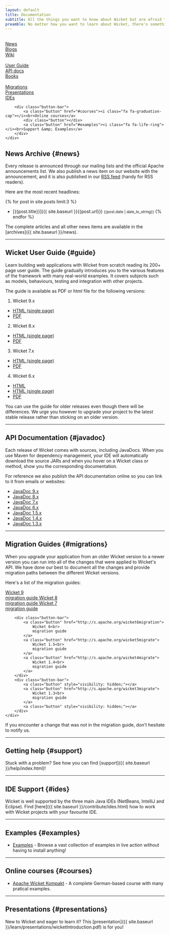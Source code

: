 ```yaml
---
layout: default
title: Documentation
subtitle: All the things you want to know about Wicket but are afraid to ask
preamble: No matter how you want to learn about Wicket, there's something available for you. If you want a quick reference, use the User Guide. If you rather prefer a book, there's a couple waiting for you. And if you rather watch a video or presentation, we have that covered too.
---
```

<div class="l-button-table">
    <div class="l-two-third">
        <div class="button-bar">
        	<a class="button" href="#news"><i class="fa fa-newspaper-o"></i><br>News</a>
        	<a class="button" href="blogs.html"><i class="fa fa-rss"></i><br>Blogs</a>
        	<a class="button" href="https://cwiki.apache.org/WICKET"><i class="fa fa-users"></i><br>Wiki</a>
        </div>
        <div class="button-bar">
        	<a class="button" href="#guide"><i class="fa fa-file-text-o"></i><br>User Guide</a>
        	<a class="button" href="#javadoc"><i class="fa fa-code"></i><br>API docs</a>
        	<a class="button" href="books/index.html"><i class="fa fa-book"></i><br>Books</a>
        </div>
        <div class="button-bar">
        	<a class="button" href="#migrations"><i class="fa fa-history"></i><br>Migrations</a>
        	<a class="button" href="#presentations"><i class="fa fa-file-powerpoint-o"></i><br>Presentations</a>
        	<a class="button" href="#ides"><i class="fa fa-terminal"></i><br>IDEs</a>
        </div>
        
        <div class="button-bar">
        	<a class="button" href="#courses"><i class="fa fa-graduation-cap"></i><br>Online courses</a>
        	<div class="button"></div>
        	<a class="button" href="#examples"><i class="fa fa-life-ring"></i><br>Support &amp; Examples</a>
        </div>
    </div>
</div>

## News Archive {#news}

Every release is announced through our mailing lists and the official Apache announcements list.
We also publish a news item on our website with the announcement, and it is also published in our <a type="application/atom+xml" title="Atom 1.0 feed" href="{{site.baseurl}}/atom.xml">RSS feed</a> (handy for RSS readers).

Here are the most recent headlines:

{% for post in site.posts limit:3 %}
- [{{post.title}}]({{ site.baseurl }}{{post.url}}) <small>{{post.date | date_to_string}}</small>
{% endfor %}

The complete articles and all other news items are available in the [archives]({{ site.baseurl }}/news).

---

## Wicket User Guide {#guide}

Learn building web applications with Wicket from scratch reading its
200+ page user guide. The guide gradually introduces you to the various
features of the framework with many real-world examples. It covers
subjects such as models, behaviours, testing and integration with other
projects.

The guide is available as PDF or html file for the following versions:


1.  Wicket 9.x
* [HTML (single page)](https://ci.apache.org/projects/wicket/guide/9.x/single.html)
* [PDF](https://ci.apache.org/projects/wicket/guide/9.x/single.pdf)

2.  Wicket 8.x
* [HTML (single page)](https://ci.apache.org/projects/wicket/guide/8.x/single.html)
* [PDF](https://ci.apache.org/projects/wicket/guide/8.x/single.pdf)

3.  Wicket 7.x
* [HTML (single page)](http://ci.apache.org/projects/wicket/guide/7.x/single.html)
* [PDF](http://ci.apache.org/projects/wicket/guide/7.x/single.pdf)

4.  Wicket 6.x 
* [HTML](http://ci.apache.org/projects/wicket/guide/6.x/)
* [HTML (single page)](http://ci.apache.org/projects/wicket/guide/6.x/guide/single.html)
* [PDF](http://ci.apache.org/projects/wicket/guide/6.x/guide/single.pdf)

You can use the guide for older releases even though there will be
differences. We urge you however to upgrade your project to the latest
stable release rather than sticking on an older version.

---

## API Documentation {#javadoc}

Each release of Wicket comes with sources, including JavaDocs. When you
use Maven for dependency management, your IDE will automatically
download the source JARs and when you hover on a Wicket class or
method, show you the corresponding documentation.

For reference we also publish the API documentation online so you can
link to it from emails or websites:

- [JavaDoc 9.x](https://ci.apache.org/projects/wicket/apidocs/9.x/index.html)
- [JavaDoc 8.x](http://ci.apache.org/projects/wicket/apidocs/8.x/index.html)
- [JavaDoc 7.x](http://ci.apache.org/projects/wicket/apidocs/7.x/index.html)
- [JavaDoc 6.x](http://ci.apache.org/projects/wicket/apidocs/6.x/index.html)
- [JavaDoc 1.5.x](http://ci.apache.org/projects/wicket/apidocs/1.5.x/index.html)
- [JavaDoc 1.4.x](http://ci.apache.org/projects/wicket/apidocs/1.4.x/index.html)
- [JavaDoc 1.3.x](http://ci.apache.org/projects/wicket/apidocs/1.3.x/index.html)

---

## Migration Guides {#migrations}

When you upgrade your application from an older Wicket version to a
newer version you can run into all of the changes that were applied to
Wicket's API. We have done our best to document all the changes and
provide migration paths between the different Wicket versions.

Here's a list of the migration guides:
<div class="l-button-table">
    <div class="l-two-third">
        <div class="button-bar">
            <a class="button" href="http://s.apache.org/wicket9migration">
                Wicket 9<br>
        		migration guide
            </a>
            <a class="button" href="http://s.apache.org/wicket8migration">
                Wicket 8<br>
        		migration guide
            </a>
            <a class="button" href="http://s.apache.org/wicket7migrate">
                Wicket 7<br>
        		migration guide
            </a>
        </div>
    
        <div class="button-bar">
            <a class="button" href="http://s.apache.org/wicket6migration">
                Wicket 6<br>
        		migration guide
            </a>
            <a class="button" href="http://s.apache.org/wicket5migrate">
                Wicket 1.5<br>
        		migration guide
            </a>
            <a class="button" href="http://s.apache.org/wicket4migrate">
        		Wicket 1.4<br>
        		migration guide
            </a>
        </div>
        <div class="button-bar">
            <a class="button" style="visibility: hidden;"></a>
            <a class="button" href="http://s.apache.org/wicket3migrate">
                Wicket 1.3<br>
        		migration guide
            </a>
            <a class="button" style="visibility: hidden;"></a>
        </div>
    </div>
</div>        

If you encounter a change that was not in the migration guide, don't
hesitate to notify us.

---

## Getting help {#support}

Stuck with a problem? See how you can find [support]({{ site.baseurl }}/help/index.html)!

---

## IDE Support {#ides}

Wicket is well supported by the three main Java IDEs (NetBeans, IntelliJ and Eclipse).
Find [here]({{ site.baseurl }}/contribute/ides.html) how to work with Wicket projects with your favourite IDE.

---
	
## Examples {#examples}

- <a href="{{ site.baseurl }}/learn/examples/index.html">Examples</a> - Browse a vast collection of examples in live action without having to install anything!

---

## Online courses {#courses}

- <a href="https://www.udemy.com/course/apache-wicket-kompakt/">Apache Wicket Kompakt</a> - A complete German-based course with many pratical examples.

---

## Presentations {#presentations}

New to Wicket and eager to learn it? This [presentation]({{ site.baseurl }}/learn/presentations/wicketIntroduction.pdf) is for you!

[migrate3]: http://s.apache.org/wicket3migrate
[migrate4]: http://s.apache.org/wicket4migrate
[migrate5]: http://s.apache.org/wicket5migrate
[migrate6]: http://s.apache.org/wicket6migrate
[migrate7]: http://s.apache.org/wicket7migrate
[migrate8]: http://s.apache.org/wicket8migrate
